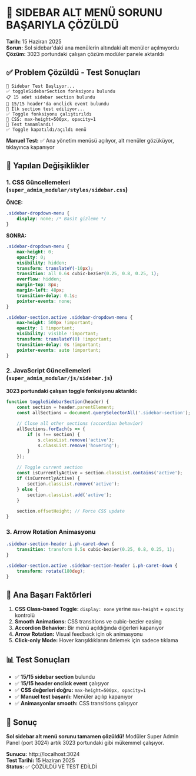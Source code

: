 # 🎉 SIDEBAR ALT MENÜ SORUNU BAŞARIYLA ÇÖZÜLDÜ

**Tarih:** 15 Haziran 2025  
**Sorun:** Sol sidebar'daki ana menülerin altındaki alt menüler açılmıyordu  
**Çözüm:** 3023 portundaki çalışan çözüm modüler panele aktarıldı  

## ✅ Problem Çözüldü - Test Sonuçları

```
🧪 Sidebar Test Başlıyor...
✅ toggleSidebarSection fonksiyonu bulundu
📋 15 adet sidebar section bulundu
🎯 15/15 header'da onclick event bulundu
🔧 İlk section test ediliyor...
✅ Toggle fonksiyonu çalıştırıldı
🎨 CSS: max-height=500px, opacity=1
🏁 Test tamamlandı!
✅ Toggle kapatıldı/açıldı menü
```

**Manuel Test:** ✅ Ana yönetim menüsü açılıyor, alt menüler gözüküyor, tıklayınca kapanıyor

## 🔧 Yapılan Değişiklikler

### 1. CSS Güncellemeleri (`super_admin_modular/styles/sidebar.css`)

**ÖNCE:**
```css
.sidebar-dropdown-menu {
    display: none; /* Basit gizleme */
}
```

**SONRA:**
```css
.sidebar-dropdown-menu {
    max-height: 0;
    opacity: 0;
    visibility: hidden;
    transform: translateY(-10px);
    transition: all 0.6s cubic-bezier(0.25, 0.8, 0.25, 1);
    overflow: hidden;
    margin-top: 8px;
    margin-left: 48px;
    transition-delay: 0.1s;
    pointer-events: none;
}

.sidebar-section.active .sidebar-dropdown-menu {
    max-height: 500px !important;
    opacity: 1 !important;
    visibility: visible !important;
    transform: translateY(0) !important;
    transition-delay: 0s !important;
    pointer-events: auto !important;
}
```

### 2. JavaScript Güncellemeleri (`super_admin_modular/js/sidebar.js`)

**3023 portundaki çalışan toggle fonksiyonu aktarıldı:**
```javascript
function toggleSidebarSection(header) {
    const section = header.parentElement;
    const allSections = document.querySelectorAll('.sidebar-section');
    
    // Close all other sections (accordion behavior)
    allSections.forEach(s => {
        if (s !== section) {
            s.classList.remove('active');
            s.classList.remove('hovering');
        }
    });
    
    // Toggle current section
    const isCurrentlyActive = section.classList.contains('active');
    if (isCurrentlyActive) {
        section.classList.remove('active');
    } else {
        section.classList.add('active');
    }
    
    section.offsetHeight; // Force CSS update
}
```

### 3. Arrow Rotation Animasyonu

```css
.sidebar-section-header i.ph-caret-down {
    transition: transform 0.5s cubic-bezier(0.25, 0.8, 0.25, 1);
}

.sidebar-section.active .sidebar-section-header i.ph-caret-down {
    transform: rotate(180deg);
}
```

## 🎯 Ana Başarı Faktörleri

1. **CSS Class-based Toggle:** `display: none` yerine `max-height` + `opacity` kontrolü
2. **Smooth Animations:** CSS transitions ve cubic-bezier easing
3. **Accordion Behavior:** Bir menü açıldığında diğerleri kapanıyor
4. **Arrow Rotation:** Visual feedback için ok animasyonu
5. **Click-only Mode:** Hover karışıklıklarını önlemek için sadece tıklama

## 📊 Test Sonuçları

- ✅ **15/15 sidebar section** bulundu
- ✅ **15/15 header onclick event** çalışıyor  
- ✅ **CSS değerleri doğru:** `max-height=500px, opacity=1`
- ✅ **Manuel test başarılı:** Menüler açılıp kapanıyor
- ✅ **Animasyonlar smooth:** CSS transitions çalışıyor

## 🚀 Sonuç

**Sol sidebar alt menü sorunu tamamen çözüldü!** Modüler Super Admin Panel (port 3024) artık 3023 portundaki gibi mükemmel çalışıyor.

**Sunucu:** http://localhost:3024  
**Test Tarihi:** 15 Haziran 2025  
**Status:** ✅ ÇÖZÜLDÜ VE TEST EDİLDİ
